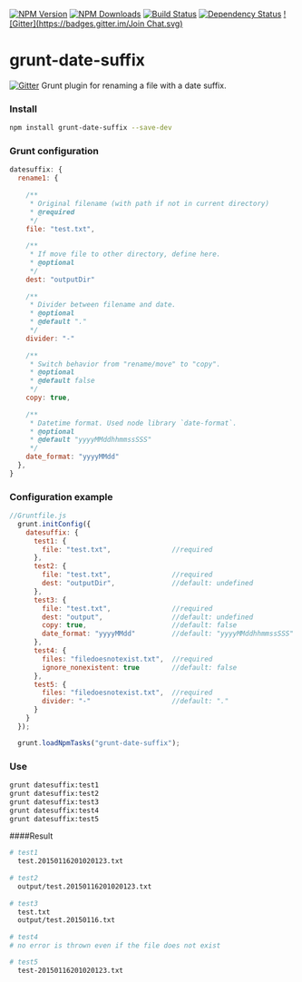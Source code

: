 [![NPM Version](https://img.shields.io/npm/v/grunt-date-suffix.svg?style=flat)](https://www.npmjs.com/package/grunt-date-suffix)
[![NPM Downloads](https://img.shields.io/npm/dm/grunt-date-suffix.svg?style=flat)](https://npmjs.org/package/grunt-date-suffix)
[![Build Status](https://travis-ci.org/iameugenejo/grunt-date-suffix.svg?branch=master)](https://travis-ci.org/iameugenejo/grunt-date-suffix)
[![Dependency Status](https://david-dm.org/iameugenejo/grunt-date-suffix.svg)](https://david-dm.org/iameugenejo/grunt-date-suffix)
[![Gitter](https://badges.gitter.im/Join Chat.svg)](https://gitter.im/iameugenejo/grunt-date-suffix?utm_source=badge&utm_medium=badge&utm_campaign=pr-badge)

# grunt-date-suffix

[![Gitter](https://badges.gitter.im/Join%20Chat.svg)](https://gitter.im/iameugenejo/grunt-date-suffix?utm_source=badge&utm_medium=badge&utm_campaign=pr-badge&utm_content=badge)
Grunt plugin for renaming a file with a date suffix.

### Install

```bash
npm install grunt-date-suffix --save-dev
```

### Grunt configuration 

```javascript
datesuffix: {
  rename1: {
    
    /**
     * Original filename (with path if not in current directory)
     * @required
     */
    file: "test.txt",
    
    /**
     * If move file to other directory, define here.
     * @optional
     */
    dest: "outputDir"
    
    /**
     * Divider between filename and date.
     * @optional
     * @default "."
     */
    divider: "-"
    
    /**
     * Switch behavior from "rename/move" to "copy".
     * @optional
     * @default false
     */
    copy: true,
    
    /**
     * Datetime format. Used node library `date-format`.
     * @optional
     * @default "yyyyMMddhhmmssSSS"
     */     
    date_format: "yyyyMMdd"
  },
}
```

### Configuration example

```javascript
//Gruntfile.js
  grunt.initConfig({
    datesuffix: {
      test1: {
        file: "test.txt",               //required
      },
      test2: {
        file: "test.txt",               //required
        dest: "outputDir",              //default: undefined
      },
      test3: {
        file: "test.txt",               //required
        dest: "output",                 //default: undefined
        copy: true,                     //default: false
        date_format: "yyyyMMdd"         //default: "yyyyMMddhhmmssSSS"
      },
      test4: {
        files: "filedoesnotexist.txt",  //required
        ignore_nonexistent: true        //default: false
      },
      test5: {
        files: "filedoesnotexist.txt",  //required
        divider: "-"                    //default: "."
      }
    }
  });

  grunt.loadNpmTasks("grunt-date-suffix");
```

### Use

```bash
grunt datesuffix:test1
grunt datesuffix:test2
grunt datesuffix:test3
grunt datesuffix:test4
grunt datesuffix:test5
```

####Result
```bash
# test1
  test.20150116201020123.txt
  
# test2
  output/test.20150116201020123.txt
  
# test3
  test.txt
  output/test.20150116.txt
  
# test4
# no error is thrown even if the file does not exist

# test5
  test-20150116201020123.txt
```
